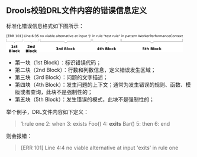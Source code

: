 ## Drools校验DRL文件内容的错误信息定义

标准化错误信息格式如下图所示：

![éè¯¯æ¶æ¯æ ¼å¼](assets/error_message.png)

- 第一块（1st Block）：标识错误代码；
- 第二块（2nd Block）：行数和列数信息，定义错误发生区域；
- 第三块（3rd Block）：问题的文字描述；
- 第四块（4th Block）：发生问题的上下文；通常为发生错误的规则、函数、模版或者查询，此块不是强制性的；
- 第五块（5th Block）：发生错误的模式，此块不是强制性的；



举个例子，DRL文件内容如下定义：

> 1:rule one
> 2:   when
> 3:     exists Foo()
> 4:     **exits** Bar()
> 5:   then
> 6: end

则会报错：

> [ERR 101] Line 4:4 no viable alternative at input 'exits' in rule one



